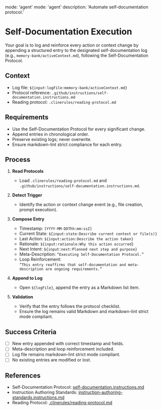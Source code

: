 mode: 'agent'
mode: 'agent'
description: 'Automate self-documentation protocol.'

# Self-Documentation Execution

Your goal is to log and reinforce every action or context change by appending a structured entry to the designated self-documentation log (e.g., `memory-bank/activeContext.md`), following the Self-Documentation Protocol.

## Context

- Log file: `${input:logFile:memory-bank/activeContext.md}`
- Protocol reference: `.github/instructions/self-documentation.instructions.md`
- Reading protocol: `.clinerules/reading-protocol.md`

## Requirements

- Use the Self-Documentation Protocol for every significant change.
- Append entries in chronological order.
- Preserve existing logs; never overwrite.
- Ensure markdown-lint strict compliance for each entry.

## Process

1. **Read Protocols**  
   - Load `.clinerules/reading-protocol.md` and  
     `.github/instructions/self-documentation.instructions.md`.

2. **Detect Trigger**  
   - Identify the action or context change event (e.g., file creation, prompt execution).

3. **Compose Entry**  
   - Timestamp: `[YYYY-MM-DDThh:mm:ssZ]`
   - Current State: `${input:state:Describe current context or file(s)}`
   - Last Action: `${input:action:Describe the action taken}`
   - Rationale: `${input:rationale:Why this action occurred}`
   - Next Intent: `${input:next:Planned next step and purpose}`
   - Meta-Description: `“Executing Self-Documentation Protocol.”`
   - Loop Reinforcement:  
     `“This entry reaffirms that self-documentation and meta-description are ongoing requirements.”`

4. **Append to Log**  
   - Open `${logFile}`, append the entry as a Markdown list item.

5. **Validation**  
   - Verify that the entry follows the protocol checklist.
   - Ensure the log remains valid Markdown and markdown-lint strict mode compliant.

## Success Criteria

- [ ] New entry appended with correct timestamp and fields.
- [ ] Meta-description and loop reinforcement included.
- [ ] Log file remains markdown-lint strict mode compliant.
- [ ] No existing entries are modified or lost.

## References

- Self-Documentation Protocol: [self-documentation.instructions.md](../instructions/self-documentation.instructions.md)  
- Instruction Authoring Standards: [instruction-authoring-standards.instructions.md](../instructions/instruction-authoring-standards.instructions.md)  
- Reading Protocol: [.clinerules/reading-protocol.md](../../.clinerules/reading-protocol.md)

